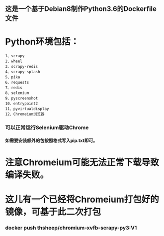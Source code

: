 ## 这是一个基于Debian8制作Python3.6的Dockerfile文件

# Python环境包括：
    1、scrapy
    2、wheel
    3、scrapy-redis
    4、scrapy-splash
    5、pika
    6、requests
    7、redis
    8、selenium
    9、pyscreenshot
    10、entrypoint2
    11、pyvirtualdisplay
    12、Chromeium浏览器

### 可以正常运行Selenium驱动Chrome

#### 如需要安装额外的包按照格式写入pip.txt即可。

# 注意Chromeium可能无法正常下载导致编译失败。

# 这儿有一个已经将Chromeium打包好的镜像，可基于此二次打包

### docker push thsheep/chromium-xvfb-scrapy-py3:V1